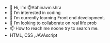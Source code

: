 - 👋 Hi, I’m @Abhinavmishra
- 👀 I’m interested in coding
- 🌱 I’m currently learning Front end development.
- 💞️ I’m looking to collaborate on real life prob
- 📫 How to reach me noone try to search me.
- HTML, CSS ,JAVAscript

<!---
Abhinavmishra/Abhinavmishra is a ✨ special ✨ repository because its `README.md` (this file) appears on your GitHub profile.
You can click the Preview link to take a look at your changes.
--->
